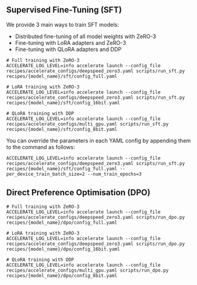 
## Supervised Fine-Tuning (SFT)

We provide 3 main ways to train SFT models:

* Distributed fine-tuning of all model weights with ZeRO-3
* Fine-tuning with LoRA adapters and ZeRO-3
* Fine-tuning with QLoRA adapters and DDP

```shell
# Full training with ZeRO-3
ACCELERATE_LOG_LEVEL=info accelerate launch --config_file recipes/accelerate_configs/deepspeed_zero3.yaml scripts/run_sft.py recipes/{model_name}/sft/config_full.yaml

# LoRA training with ZeRO-3
ACCELERATE_LOG_LEVEL=info accelerate launch --config_file recipes/accelerate_configs/deepspeed_zero3.yaml scripts/run_sft.py recipes/{model_name}/sft/config_16bit.yaml

# QLoRA training with DDP
ACCELERATE_LOG_LEVEL=info accelerate launch --config_file recipes/accelerate_configs/multi_gpu.yaml scripts/run_sft.py recipes/{model_name}/sft/config_8bit.yaml
```

You can override the parameters in each YAML config by appending them to the command as follows:

```shell
ACCELERATE_LOG_LEVEL=info accelerate launch --config_file recipes/accelerate_configs/deepspeed_zero3.yaml scripts/run_sft.py recipes/{model_name}/sft/config_full.yaml --per_device_train_batch_size=2 --num_train_epochs=3
```

## Direct Preference Optimisation (DPO)

```shell
# Full training with ZeRO-3
ACCELERATE_LOG_LEVEL=info accelerate launch --config_file recipes/accelerate_configs/deepspeed_zero3.yaml scripts/run_dpo.py recipes/{model_name}/dpo/config_full.yaml

# LoRA training with ZeRO-3
ACCELERATE_LOG_LEVEL=info accelerate launch --config_file recipes/accelerate_configs/deepspeed_zero3.yaml scripts/run_dpo.py recipes/{model_name}/dpo/config_16bit.yaml

# QLoRA training with DDP
ACCELERATE_LOG_LEVEL=info accelerate launch --config_file recipes/accelerate_configs/multi_gpu.yaml scripts/run_dpo.py recipes/{model_name}/dpo/config_8bit.yaml
```